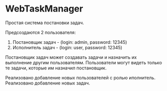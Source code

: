# WebTaskManager

Простая система постановки задач.

Предсоздаются 2 пользователя:
1) Постановщик задач - (login: admin, password: 12345)
2) Исполнитель задач - (login: user, password: 12345)

Постановщик задач может создавать задачи и назначить их выполнение другим пользователям. 
Пользователи могут видеть только те задачи, которые им назначил постановщик.

Реализовано добавление новых пользователей с ролью иполнитель.
Реализовано добавление новых задач.
